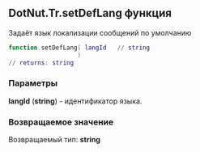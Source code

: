 ## DotNut.Tr.setDefLang функция

Задаёт язык локализации сообщений по умолчанию


```lua
function setDefLang( langId   // string
                   )
// returns: string
```


### Параметры

**langId** (**string**) - идентификатор языка.

### Возвращаемое значение

Возвращаемый тип: **string**

